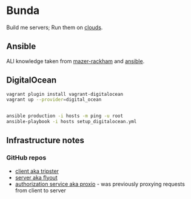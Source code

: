 # Bunda

Build me servers; Run them on [clouds](https://www.youtube.com/watch?v=3acIH2PhMe0).

## Ansible

ALl knowledge taken from [mazer-rackham](https://github.com/jlund/mazer-rackham) and [ansible](https://github.com/eduardodeoh/ansible).

## DigitalOcean

```sh
vagrant plugin install vagrant-digitalocean
vagrant up --provider=digital_ocean


ansible production -i hosts -m ping -u root
ansible-playbook -i hosts setup_digitalocean.yml
```

## Infrastructure notes

### GitHub repos

- [client aka tripster](https://github.com/zigomir/tripster)
- [server aka flyout](https://github.com/zigomir/flyout)
- [authorization service aka proxio](https://github.com/zigomir/proxio) - was previously proxying requests from client to server